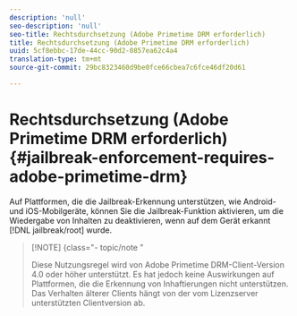 ```yaml
---
description: 'null'
seo-description: 'null'
seo-title: Rechtsdurchsetzung (Adobe Primetime DRM erforderlich)
title: Rechtsdurchsetzung (Adobe Primetime DRM erforderlich)
uuid: 5cf8ebbc-17de-44cc-90d2-0857ea62c4a4
translation-type: tm+mt
source-git-commit: 29bc8323460d9be0fce66cbea7c6fce46df20d61

---
```



# Rechtsdurchsetzung (Adobe Primetime DRM erforderlich){#jailbreak-enforcement-requires-adobe-primetime-drm}

Auf Plattformen, die die Jailbreak-Erkennung unterstützen, wie Android- und iOS-Mobilgeräte, können Sie die Jailbreak-Funktion aktivieren, um die Wiedergabe von Inhalten zu deaktivieren, wenn auf dem Gerät erkannt [!DNL jailbreak/root] wurde.

>[!NOTE] {class=&quot;- topic/note &quot;
>
>Diese Nutzungsregel wird von Adobe Primetime DRM-Client-Version 4.0 oder höher unterstützt. Es hat jedoch keine Auswirkungen auf Plattformen, die die Erkennung von Inhaftierungen nicht unterstützen. Das Verhalten älterer Clients hängt von der vom Lizenzserver unterstützten Clientversion ab.

